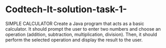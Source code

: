 # Codtech-It-solution-task-1-
SIMPLE CALCULATOR  Create a Java program that acts as a basic calculator. It should prompt the user to enter two numbers and choose an operation (addition, subtraction, multiplication, division). Then, it should perform the selected operation and display the result to the user.

